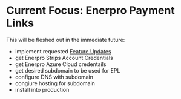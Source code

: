 # Current Focus: Enerpro Payment Links

This will be fleshed out in the immediate future:
- implement requested [Feature Updates](/docs/payment-links-2)
- get Enerpro Strips Account Credentials
- get Enerpro Azure Cloud credentails
- get desired subdomain to be used for EPL
- configure DNS with subdomain
- congiure hosting for subdomain
- install into production
